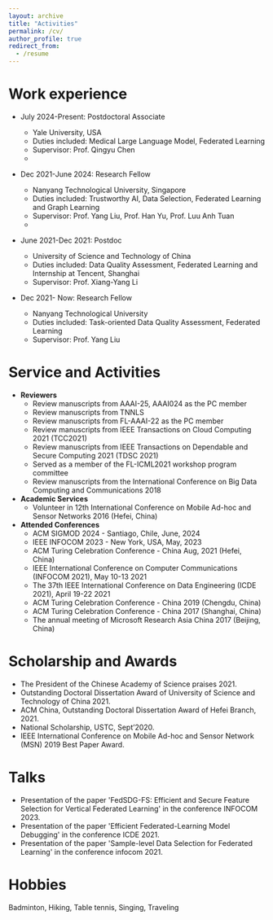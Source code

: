 ```yaml
---
layout: archive
title: "Activities"
permalink: /cv/
author_profile: true
redirect_from:
  - /resume
---
```


Work experience
======
* July 2024-Present: Postdoctoral Associate 
  * Yale University, USA
  * Duties included: Medical Large Language Model, Federated Learning
  * Supervisor: Prof. Qingyu Chen 
  * 
* Dec 2021-June 2024: Research Fellow 
  * Nanyang Technological University, Singapore
  * Duties included: Trustworthy AI, Data Selection, Federated Learning and Graph Learning
  * Supervisor: Prof. Yang Liu, Prof. Han Yu, Prof. Luu Anh Tuan
  * 
* June 2021-Dec 2021: Postdoc 
  * University of Science and Technology of China
  * Duties included: Data Quality Assessment, Federated Learning and Internship at Tencent, Shanghai
  * Supervisor: Prof. Xiang-Yang Li 

* Dec 2021- Now: Research Fellow
  * Nanyang Technological University
  * Duties included: Task-oriented Data Quality Assessment, Federated Learning
  * Supervisor: Prof. Yang Liu

Service and Activities
======
* **Reviewers**
  * Review manuscripts from AAAI-25, AAAI024 as the PC member
  * Review manuscripts from TNNLS  
  * Review manuscripts from FL-AAAI-22 as the PC member
  * Review manuscripts from IEEE Transactions on Cloud Computing 2021 (TCC2021)
  * Review manuscripts from IEEE Transactions on Dependable and Secure Computing 2021 (TDSC 2021)
  * Served as a member of the FL-ICML2021 workshop program committee
  * Review manuscripts from the International Conference on Big Data Computing and Communications 2018 
* **Academic Services**
  * Volunteer in 12th International Conference on Mobile Ad-hoc and Sensor Networks 2016 (Hefei, China)
* **Attended Conferences**
  * ACM SIGMOD 2024 - Santiago, Chile, June, 2024
  * IEEE INFOCOM 2023 - New York, USA, May, 2023 
  * ACM Turing Celebration Conference - China Aug, 2021 (Hefei, China)
  * IEEE International Conference on Computer Communications (INFOCOM 2021), May 10-13 2021
  * The 37th IEEE International Conference on Data Engineering (ICDE 2021), April 19-22 2021
  * ACM Turing Celebration Conference - China 2019 (Chengdu, China)
  * ACM Turing Celebration Conference - China 2017 (Shanghai, China)
  * The annual meeting of Microsoft Research Asia China 2017 (Beijing, China)

Scholarship and Awards
======
* The President of the Chinese Academy of Science praises 2021.
* Outstanding Doctoral Dissertation Award of University of Science and Technology of China 2021.
* ACM China, Outstanding Doctoral Dissertation Award of Hefei Branch, 2021.
* National Scholarship, USTC, Sept’2020.
* IEEE International Conference on Mobile Ad-hoc and Sensor Network (MSN) 2019 Best Paper Award.

Talks
======
* Presentation of the paper 'FedSDG-FS: Efficient and Secure Feature Selection for Vertical Federated Learning' in the conference INFOCOM 2023. 
* Presentation of the paper 'Efficient Federated-Learning Model Debugging' in the conference ICDE 2021.
* Presentation of the paper 'Sample-level Data Selection for Federated Learning' in the conference infocom 2021.
  

Hobbies
======
Badminton, Hiking, Table tennis, Singing, Traveling
